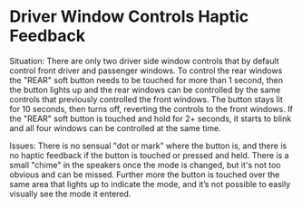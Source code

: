 # Driver Window Controls Haptic Feedback 
Situation: There are only two driver side window controls that by default control front driver and passenger windows. To control the rear windows the "REAR" soft button needs to be touched for more than 1 second, then the button lights up and the rear windows can be controlled by the same controls that previously controlled the front windows. The button stays lit for 10 seconds, then turns off, reverting the controls to the front windows. If the "REAR" soft button is touched and hold for 2+ seconds, it starts to blink and all four windows can be controlled at the same time. 

Issues: There is no sensual "dot or mark" where the button is, and there is no haptic feedback if the button is touched or pressed and held. There is a small "chime" in the speakers once the mode is changed, but it's not too obvious and can be missed. Further more the button is touched over the same area that lights up to indicate the mode, and it’s not possible to easily visually see the mode it entered.
